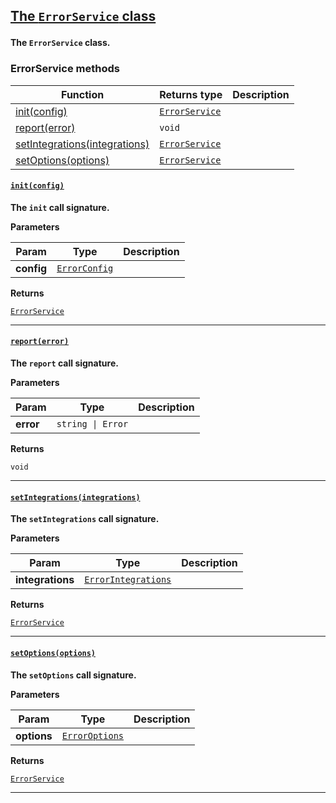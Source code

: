 <section id="main" data-note="AUTO-GENERATED CONTENT, DO NOT EDIT DIRECTLY!">

<h2><a name="errorservice" href="https://ngx-useful.lamnhan.com/content/reference/classes/errorservice.html"><p>The <code>ErrorService</code> class</p>
</a></h2>

**The `ErrorService` class.**

<h3><a name="errorservice-methods"><p>ErrorService methods</p>
</a></h3>

| Function                                                         | Returns type                                                                                                                       | Description |
| ---------------------------------------------------------------- | ---------------------------------------------------------------------------------------------------------------------------------- | ----------- |
| [init(config)](#errorservice-init-0)                             | <code><a href="https://ngx-useful.lamnhan.com/content/reference/classes/errorservice.html" target="_blank">ErrorService</a></code> |             |
| [report(error)](#errorservice-report-0)                          | <code>void</code>                                                                                                                  |             |
| [setIntegrations(integrations)](#errorservice-setintegrations-0) | <code><a href="https://ngx-useful.lamnhan.com/content/reference/classes/errorservice.html" target="_blank">ErrorService</a></code> |             |
| [setOptions(options)](#errorservice-setoptions-0)                | <code><a href="https://ngx-useful.lamnhan.com/content/reference/classes/errorservice.html" target="_blank">ErrorService</a></code> |             |

<h4><a name="errorservice-init-0" href="https://ngx-useful.lamnhan.com/content/reference/classes/errorservice.html#init"><p><code>init(config)</code></p>
</a></h4>

**The `init` call signature.**

**Parameters**

| Param      | Type                                                                                                                                | Description |
| ---------- | ----------------------------------------------------------------------------------------------------------------------------------- | ----------- |
| **config** | <code><a href="https://ngx-useful.lamnhan.com/content/reference/interfaces/errorconfig.html" target="_blank">ErrorConfig</a></code> |             |

**Returns**

<code><a href="https://ngx-useful.lamnhan.com/content/reference/classes/errorservice.html" target="_blank">ErrorService</a></code>

---

<h4><a name="errorservice-report-0" href="https://ngx-useful.lamnhan.com/content/reference/classes/errorservice.html#report"><p><code>report(error)</code></p>
</a></h4>

**The `report` call signature.**

**Parameters**

| Param     | Type                         | Description |
| --------- | ---------------------------- | ----------- |
| **error** | <code>string \| Error</code> |             |

**Returns**

<code>void</code>

---

<h4><a name="errorservice-setintegrations-0" href="https://ngx-useful.lamnhan.com/content/reference/classes/errorservice.html#setintegrations"><p><code>setIntegrations(integrations)</code></p>
</a></h4>

**The `setIntegrations` call signature.**

**Parameters**

| Param            | Type                                                                                                                                            | Description |
| ---------------- | ----------------------------------------------------------------------------------------------------------------------------------------------- | ----------- |
| **integrations** | <code><a href="https://ngx-useful.lamnhan.com/content/reference/interfaces/errorintegrations.html" target="_blank">ErrorIntegrations</a></code> |             |

**Returns**

<code><a href="https://ngx-useful.lamnhan.com/content/reference/classes/errorservice.html" target="_blank">ErrorService</a></code>

---

<h4><a name="errorservice-setoptions-0" href="https://ngx-useful.lamnhan.com/content/reference/classes/errorservice.html#setoptions"><p><code>setOptions(options)</code></p>
</a></h4>

**The `setOptions` call signature.**

**Parameters**

| Param       | Type                                                                                                                                  | Description |
| ----------- | ------------------------------------------------------------------------------------------------------------------------------------- | ----------- |
| **options** | <code><a href="https://ngx-useful.lamnhan.com/content/reference/interfaces/erroroptions.html" target="_blank">ErrorOptions</a></code> |             |

**Returns**

<code><a href="https://ngx-useful.lamnhan.com/content/reference/classes/errorservice.html" target="_blank">ErrorService</a></code>

---

</section>
